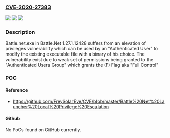 ### [CVE-2020-27383](https://cve.mitre.org/cgi-bin/cvename.cgi?name=CVE-2020-27383)
![](https://img.shields.io/static/v1?label=Product&message=n%2Fa&color=blue)
![](https://img.shields.io/static/v1?label=Version&message=n%2Fa&color=blue)
![](https://img.shields.io/static/v1?label=Vulnerability&message=n%2Fa&color=brighgreen)

### Description

Battle.net.exe in Battle.Net 1.27.1.12428 suffers from an elevation of privileges vulnerability which can be used by an "Authenticated User" to modify the existing executable file with a binary of his choice. The vulnerability exist due to weak set of permissions being granted to the "Authenticated Users Group" which grants the (F) Flag aka "Full Control"

### POC

#### Reference
- https://github.com/FreySolarEye/CVE/blob/master/Battle%20Net%20Launcher%20Local%20Privilege%20Escalation

#### Github
No PoCs found on GitHub currently.

